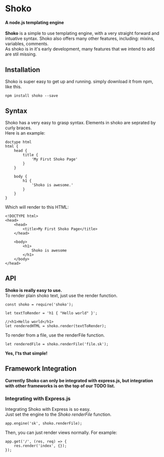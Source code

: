 # Shoko

#### A node.js templating engine

**Shoko** is a simple to use templating engine, with a very straight forward and intuative syntax. Shoko also offers many other features, including: mixins, variables, comments.  
As shoko is in it's early development, many features that we intend to add are stil missing.

## Installation

Shoko is super easy to get up and running.
simply download it from npm, like this.

    npm install shoko --save

## Syntax

Shoko has a very easy to grasp syntax. Elements in shoko are seprated by curly braces.  
Here is an example:

    doctype html
    html {
        head {
            title {
                'My First Shoko Page'
            }
        }

        body {
            h1 {
                'Shoko is awesome.'
            }
        }
    }

Which will render to this HTML:

    <!DOCTYPE html>
    <head>
        <head>
            <title>My First Shoko Page</title>
        </head>

        <body>
            <h1>
                Shoko is awesome
            </h1>
        </body>
    </head>

## API

**Shoko is really easy to use.**  
To render plain shoko text, just use the render function.

    const shoko = require('shoko');  

    let textToRender = 'h1 { "Hello world" }';

    //<h1>Hello world</h1>
    let renderedHTML = shoko.render(textToRender);

To render from a file, use the renderFile function.

    let renderedFile = shoko.renderFile('file.sk');

**Yes, I'ts that simple!**

## Framework Integration

**Currently Shoko can only be integrated with express.js, but integration with other frameworks is on the top of our TODO list.**

### Integrating with Express.js

Integrating Shoko with Express is so easy.  
Just set the engine to the _Shoko renderFile_ function.

    app.engine('sk', shoko.renderFile);

Then, you can just render views normally. For example:

    app.get('/', (res, req) => {
        res.render('index', {});
    });
